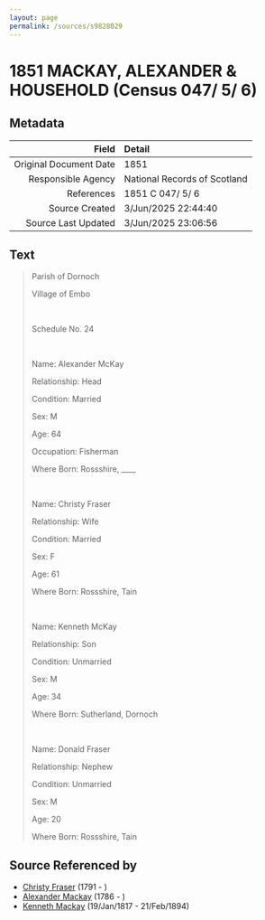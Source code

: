 ```yaml
---
layout: page
permalink: /sources/s9828029
---
```


# 1851 MACKAY, ALEXANDER & HOUSEHOLD (Census 047/ 5/ 6)

## Metadata
Field | Detail
---:|:---
Original Document Date | 1851
Responsible Agency | National Records of Scotland
References | 1851 C 047/ 5/ 6
Source Created | 3/Jun/2025 22:44:40
Source Last Updated | 3/Jun/2025 23:06:56

## Text

> Parish of Dornoch
>
> Village of Embo
>
> <br/>
>
> Schedule No. 24
>
> <br/>
>
> Name: Alexander McKay
>
> Relationship: Head
>
> Condition: Married
>
> Sex: M
>
> Age: 64
>
> Occupation: Fisherman
>
> Where Born: Rossshire, ____
>
> <br/>
>
> Name: Christy Fraser
>
> Relationship: Wife
>
> Condition: Married
>
> Sex: F
>
> Age: 61
>
> Where Born: Rossshire, Tain
>
> <br/>
>
> Name: Kenneth McKay
>
> Relationship: Son
>
> Condition: Unmarried
>
> Sex: M
>
> Age: 34
>
> Where Born: Sutherland, Dornoch
>
> <br/>
>
> Name: Donald Fraser
>
> Relationship: Nephew
>
> Condition: Unmarried
>
> Sex: M
>
> Age: 20
>
> Where Born: Rossshire, Tain
>

## Source Referenced by

* [Christy Fraser](../people/@91889557@-christy-fraser-b1791-d.md) (1791 - )
* [Alexander Mackay](../people/@28762468@-alexander-mackay-b1786-d.md) (1786 - )
* [Kenneth Mackay](../people/@21362348@-kenneth-mackay-b1817-1-19-d1894-2-21.md) (19/Jan/1817 - 21/Feb/1894)
